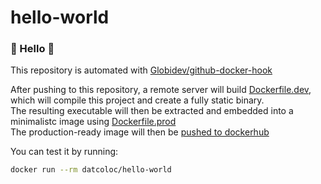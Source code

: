 # hello-world
### :whale: Hello :whale2:

This repository is automated with [Globidev/github-docker-hook](https://github.com/Globidev/github-docker-hook)

After pushing to this repository, a remote server will build [Dockerfile.dev](Dockerfile.dev), which will compile this project and create a fully static binary.  
The resulting executable will then be extracted and embedded into a minimalistc image using [Dockerfile.prod](Dockerfile.prod)  
The production-ready image will then be [pushed to dockerhub](https://hub.docker.com/r/datcoloc/hello-world/)

You can test it by running:
```sh
docker run --rm datcoloc/hello-world
```

